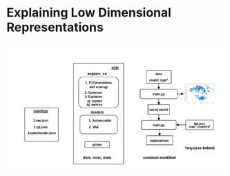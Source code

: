 # Explaining Low Dimensional Representations

```Plumb, Gregory, et al. "Explaining Groups of Points in Low-Dimensional Representations." 		International Conference on Machine Learning. PMLR, 2020.
```




![Workflow](https://github.com/elfrink1/FACT/blob/main/imgs/workflow.png?raw=true)
